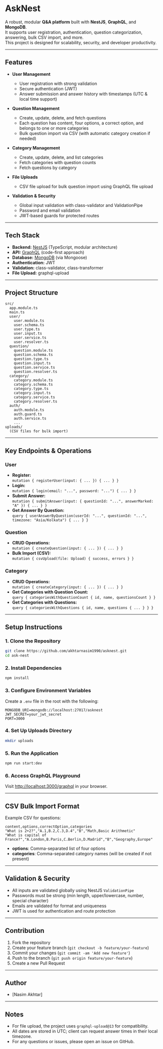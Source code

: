 # AskNest

A robust, modular **Q&A platform** built with **NestJS**, **GraphQL**, and **MongoDB**.  
It supports user registration, authentication, question categorization, answering, bulk CSV import, and more.  
This project is designed for scalability, security, and developer productivity.

---

## Features

- **User Management**
  - User registration with strong validation
  - Secure authentication (JWT)
  - Answer submission and answer history with timestamps (UTC & local time support)

- **Question Management**
  - Create, update, delete, and fetch questions
  - Each question has content, four options, a correct option, and belongs to one or more categories
  - Bulk question import via CSV (with automatic category creation if needed)

- **Category Management**
  - Create, update, delete, and list categories
  - Fetch categories with question counts
  - Fetch questions by category

- **File Uploads**
  - CSV file upload for bulk question import using GraphQL file upload

- **Validation & Security**
  - Global input validation with class-validator and ValidationPipe
  - Password and email validation
  - JWT-based guards for protected routes

---

## Tech Stack

- **Backend:** [NestJS](https://nestjs.com/) (TypeScript, modular architecture)
- **API:** [GraphQL](https://graphql.org/) (code-first approach)
- **Database:** [MongoDB](https://www.mongodb.com/) (via Mongoose)
- **Authentication:** JWT
- **Validation:** class-validator, class-transformer
- **File Upload:** graphql-upload

---

## Project Structure

```
src/
  app.module.ts
  main.ts
  user/
    user.module.ts
    user.schema.ts
    user.type.ts
    user.input.ts
    user.service.ts
    user.resolver.ts
  question/
    question.module.ts
    question.schema.ts
    question.type.ts
    question.input.ts
    question.service.ts
    question.resolver.ts
  category/
    category.module.ts
    category.schema.ts
    category.type.ts
    category.input.ts
    category.service.ts
    category.resolver.ts
  auth/
    auth.module.ts
    auth.guard.ts
    auth.service.ts
    ...
uploads/
  (CSV files for bulk import)
```

---

## Key Endpoints & Operations

### User

- **Register:**  
  `mutation { registerUser(input: { ... }) { ... } }`
- **Login:**  
  `mutation { login(email: "...", password: "...") { ... } }`
- **Submit Answer:**  
  `mutation { submitAnswer(input: { questionId: "...", answerMarked: "A" }) { ... } }`
- **Get Answer By Question:**  
  `query { userAnswerByQuestion(userId: "...", questionId: "...", timezone: "Asia/Kolkata") { ... } }`

### Question

- **CRUD Operations:**  
  `mutation { createQuestion(input: { ... }) { ... } }`
- **Bulk Import (CSV):**  
  `mutation { csvUpload(file: Upload) { success, errors } }`

### Category

- **CRUD Operations:**  
  `mutation { createCategory(input: { ... }) { ... } }`
- **Get Categories with Question Count:**  
  `query { categoriesWithQuestionCount { id, name, questionsCount } }`
- **Get Categories with Questions:**  
  `query { categoriesWithQuestions { id, name, questions { ... } } }`

---

## Setup Instructions

### 1. Clone the Repository

```bash
git clone https://github.com/akhtarnasim1990/asknest.git
cd ask-nest
```

### 2. Install Dependencies

```bash
npm install
```

### 3. Configure Environment Variables

Create a `.env` file in the root with the following:

```
MONGODB_URI=mongodb://localhost:27017/asknest
JWT_SECRET=your_jwt_secret
PORT=3000
```

### 4. Set Up Uploads Directory

```bash
mkdir uploads
```

### 5. Run the Application

```bash
npm run start:dev
```

### 6. Access GraphQL Playground

Visit [http://localhost:3000/graphql](http://localhost:3000/graphql) in your browser.

---

## CSV Bulk Import Format

Example CSV for questions:

```csv
content,options,correctOption,categories
"What is 2+2?","A.1,B.2,C.3,D.4","B","Math,Basic Arithmetic"
"What is capital of France?","A.London,B.Paris,C.Berlin,D.Madrid","B","Geography,Europe"
```

- **options**: Comma-separated list of four options
- **categories**: Comma-separated category names (will be created if not present)

---

## Validation & Security

- All inputs are validated globally using NestJS `ValidationPipe`
- Passwords must be strong (min length, upper/lowercase, number, special character)
- Emails are validated for format and uniqueness
- JWT is used for authentication and route protection

---

## Contribution

1. Fork the repository
2. Create your feature branch (`git checkout -b feature/your-feature`)
3. Commit your changes (`git commit -am 'Add new feature'`)
4. Push to the branch (`git push origin feature/your-feature`)
5. Create a new Pull Request

---

## Author

- [Nasim Akhtar]

---

## Notes

- For file upload, the project uses `graphql-upload@13` for compatibility.
- All dates are stored in UTC; client can request answer times in their local timezone.
- For any questions or issues, please open an issue on GitHub.